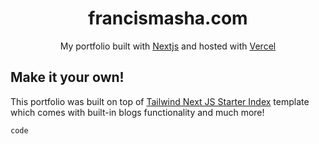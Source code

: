 <h1 align="center">
  francismasha.com
</h1>
<p align="center">
  My portfolio built with <a href="https://nextjs.org/" target="_blank">Nextjs</a> and hosted with <a href="https://www.vercel.com/" target="_blank">Vercel</a>
</p>

## Make it your own!

This portfolio was built on top
of [Tailwind Next JS Starter Index](https://github.com/timlrx/tailwind-nextjs-starter-blog)
template which comes with built-in blogs functionality and much more!

`code`
